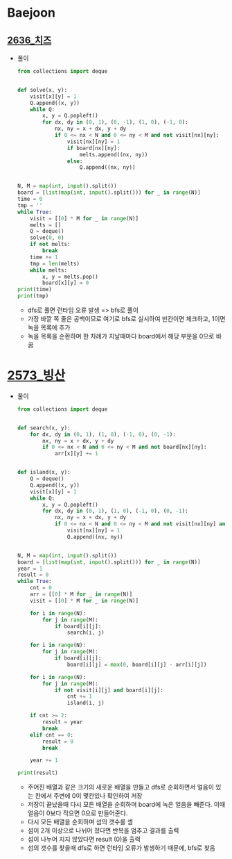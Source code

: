 # Baejoon

## [2636_치즈](https://www.acmicpc.net/problem/2636)

* 풀이

  ```python
  from collections import deque
  
  
  def solve(x, y):
      visit[x][y] = 1
      Q.append((x, y))
      while Q:
          x, y = Q.popleft()
          for dx, dy in (0, 1), (0, -1), (1, 0), (-1, 0):
              nx, ny = x + dx, y + dy
              if 0 <= nx < N and 0 <= ny < M and not visit[nx][ny]:
                  visit[nx][ny] = 1
                  if board[nx][ny]:
                      melts.append((nx, ny))
                  else:
                      Q.append((nx, ny))
  
  
  N, M = map(int, input().split())
  board = [list(map(int, input().split())) for _ in range(N)]
  time = 0
  tmp = ''
  while True:
      visit = [[0] * M for _ in range(N)]
      melts = []
      Q = deque()
      solve(0, 0)
      if not melts:
          break
      time += 1
      tmp = len(melts)
      while melts:
          x, y = melts.pop()
          board[x][y] = 0
  print(time)
  print(tmp)
  
  ```

  * dfs로 풀면 런타임 오류 발생 => bfs로 풀이
  * 가장 바깥 쪽 줄은 공백이므로 여기로 bfs로 실시하여 빈칸이면 체크하고, 1이면 녹을 목록에 추가
  * 녹을 목록을 순환하며 한 차례가 지날때마다 board에서 해당 부분을 0으로 바꿈
  
  

# [2573_빙산](https://www.acmicpc.net/problem/2573)

* 풀이

  ```python
  from collections import deque
  
  
  def search(x, y):
      for dx, dy in (0, 1), (1, 0), (-1, 0), (0, -1):
          nx, ny = x + dx, y + dy
          if 0 <= nx < N and 0 <= ny < M and not board[nx][ny]:
              arr[x][y] += 1
  
  
  def island(x, y):
      Q = deque()
      Q.append((x, y))
      visit[x][y] = 1
      while Q:
          x, y = Q.popleft()
          for dx, dy in (0, 1), (1, 0), (-1, 0), (0, -1):
              nx, ny = x + dx, y + dy
              if 0 <= nx < N and 0 <= ny < M and not visit[nx][ny] and board[nx][ny]:
                  visit[nx][ny] = 1
                  Q.append((nx, ny))
  
  
  N, M = map(int, input().split())
  board = [list(map(int, input().split())) for _ in range(N)]
  year = 1
  result = 0
  while True:
      cnt = 0
      arr = [[0] * M for _ in range(N)]
      visit = [[0] * M for _ in range(N)]
  
      for i in range(N):
          for j in range(M):
              if board[i][j]:
                  search(i, j)
  
      for i in range(N):
          for j in range(M):
              if board[i][j]:
                  board[i][j] = max(0, board[i][j] - arr[i][j])
  
      for i in range(N):
          for j in range(M):
              if not visit[i][j] and board[i][j]:
                  cnt += 1
                  island(i, j)
  
      if cnt >= 2:
          result = year
          break
      elif cnt == 0:
          result = 0
          break
  
      year += 1
  
  print(result)
  
  ```

  * 주어진 배열과 같은 크기의 새로운 배열을 만들고 dfs로 순회하면서 얼음이 있는 칸에서 주변에 0이 몇칸있나 확인하여 저장
  * 저장이 끝났을때 다시 모든 배열을 순회하며 board에 녹은 얼음을 빼준다. 이때 얼음이 0보다 작으면 0으로 만들어준다.
  * 다시 모든 배열을 순회하며 섬의 갯수를 셈
  * 섬이 2개 이상으로 나뉘어 졌다면 반복을 멈추고 결과를 출력
  * 섬이 나누어 지지 않았다면 result (0)을 출력
  * 섬의 갯수를 찾을때 dfs로 하면 런타임 오류가 발생하기 때문에, bfs로 찾음